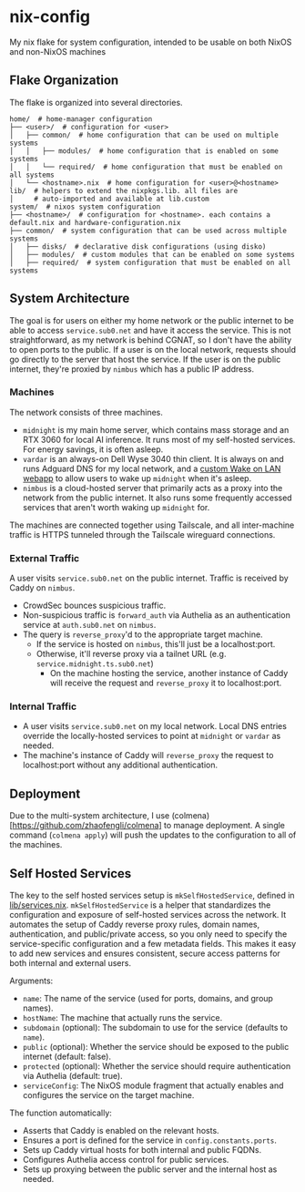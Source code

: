 # nix-config
My nix flake for system configuration, intended to be usable on both NixOS and non-NixOS machines

## Flake Organization

The flake is organized into several directories.

```
home/  # home-manager configuration
├── <user>/  # configuration for <user>
│   ├── common/  # home configuration that can be used on multiple systems
│   │   ├── modules/  # home configuration that is enabled on some systems
│   │   └── required/  # home configuration that must be enabled on all systems
│   └── <hostname>.nix  # home configuration for <user>@<hostname>
lib/  # helpers to extend the nixpkgs.lib. all files are
│     # auto-imported and available at lib.custom
system/  # nixos system configuration
├── <hostname>/  # configuration for <hostname>. each contains a default.nix and hardware-configuration.nix
├── common/  # system configuration that can be used across multiple systems
│   ├── disks/  # declarative disk configurations (using disko)
│   ├── modules/  # custom modules that can be enabled on some systems
│   ├── required/  # system configuration that must be enabled on all systems
```

## System Architecture

The goal is for users on either my home network or the public internet to be able to access `service.sub0.net` and have it access the service. This is not straightforward, as my network is behind CGNAT, so I don't have the ability to open ports to the public. If a user is on the local network, requests should go directly to the server that host the service. If the user is on the public internet, they're proxied by `nimbus` which has a public IP address.

### Machines
The network consists of three machines.

- `midnight` is my main home server, which contains mass storage and an RTX 3060 for local AI inference. It runs most of my self-hosted services. For energy savings, it is often asleep.
- `vardar` is an always-on Dell Wyse 3040 thin client. It is always on and runs Adguard DNS for my local network, and a [custom Wake on LAN webapp](https://github.com/parthiv-krishna/thaw) to allow users to wake up `midnight` when it's asleep.
- `nimbus` is a cloud-hosted server that primarily acts as a proxy into the network from the public internet. It also runs some frequently accessed services that aren't worth waking up `midnight` for.

The machines are connected together using Tailscale, and all inter-machine traffic is HTTPS tunneled through the Tailscale wireguard connections.

### External Traffic
A user visits `service.sub0.net` on the public internet. Traffic is received by Caddy on `nimbus`.
- CrowdSec bounces suspicious traffic.
- Non-suspicious traffic is `forward_auth` via Authelia as an authentication service at `auth.sub0.net` on `nimbus`.
- The query is `reverse_proxy`'d to the appropriate target machine.
    - If the service is hosted on `nimbus`, this'll just be a localhost:port.
    - Otherwise, it'll reverse proxy via a tailnet URL (e.g. `service.midnight.ts.sub0.net`)
        - On the machine hosting the service, another instance of Caddy will receive the request and `reverse_proxy` it to localhost:port.

### Internal Traffic
- A user visits `service.sub0.net` on my local network. Local DNS entries override the locally-hosted services to point at `midnight` or `vardar` as needed.
- The machine's instance of Caddy will `reverse_proxy` the request to localhost:port without any additional authentication.

## Deployment
Due to the multi-system architecture, I use (colmena)[https://github.com/zhaofengli/colmena] to manage deployment. A single command (`colmena apply`) will push the updates to the configuration to all of the machines.

## Self Hosted Services
The key to the self hosted services setup is `mkSelfHostedService`, defined in [lib/services.nix](./lib/services.nix). `mkSelfHostedService` is a helper that standardizes the configuration and exposure of self-hosted services across the network. It automates the setup of Caddy reverse proxy rules, domain names, authentication, and public/private access, so you only need to specify the service-specific configuration and a few metadata fields. This makes it easy to add new services and ensures consistent, secure access patterns for both internal and external users.

Arguments:
- `name`: The name of the service (used for ports, domains, and group names).
- `hostName`: The machine that actually runs the service.
- `subdomain` (optional): The subdomain to use for the service (defaults to `name`).
- `public` (optional): Whether the service should be exposed to the public internet (default: false).
- `protected` (optional): Whether the service should require authentication via Authelia (default: true).
- `serviceConfig`: The NixOS module fragment that actually enables and configures the service on the target machine.

The function automatically:
- Asserts that Caddy is enabled on the relevant hosts.
- Ensures a port is defined for the service in `config.constants.ports`.
- Sets up Caddy virtual hosts for both internal and public FQDNs.
- Configures Authelia access control for public services.
- Sets up proxying between the public server and the internal host as needed.
